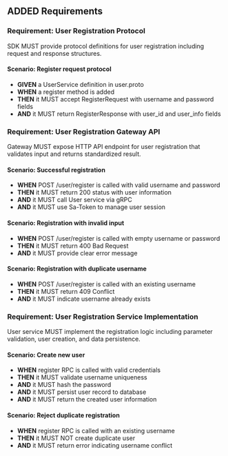 ## ADDED Requirements
### Requirement: User Registration Protocol
SDK MUST provide protocol definitions for user registration including request and response structures.

#### Scenario: Register request protocol
- **GIVEN** a UserService definition in user.proto
- **WHEN** a register method is added
- **THEN** it MUST accept RegisterRequest with username and password fields
- **AND** it MUST return RegisterResponse with user_id and user_info fields

### Requirement: User Registration Gateway API
Gateway MUST expose HTTP API endpoint for user registration that validates input and returns standardized result.

#### Scenario: Successful registration
- **WHEN** POST /user/register is called with valid username and password
- **THEN** it MUST return 200 status with user information
- **AND** it MUST call User service via gRPC
- **AND** it MUST use Sa-Token to manage user session

#### Scenario: Registration with invalid input
- **WHEN** POST /user/register is called with empty username or password
- **THEN** it MUST return 400 Bad Request
- **AND** it MUST provide clear error message

#### Scenario: Registration with duplicate username
- **WHEN** POST /user/register is called with an existing username
- **THEN** it MUST return 409 Conflict
- **AND** it MUST indicate username already exists

### Requirement: User Registration Service Implementation
User service MUST implement the registration logic including parameter validation, user creation, and data persistence.

#### Scenario: Create new user
- **WHEN** register RPC is called with valid credentials
- **THEN** it MUST validate username uniqueness
- **AND** it MUST hash the password
- **AND** it MUST persist user record to database
- **AND** it MUST return the created user information

#### Scenario: Reject duplicate registration
- **WHEN** register RPC is called with an existing username
- **THEN** it MUST NOT create duplicate user
- **AND** it MUST return error indicating username conflict
